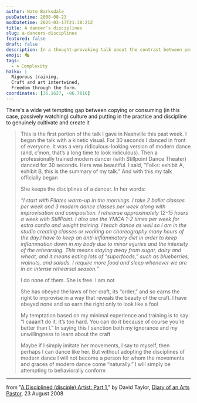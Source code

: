 ```yaml
---
author: Nate Barksdale
pubDatetime: 2008-08-23
modDatetime: 2025-03-17T21:38:21Z
title: A dancer’s disciplines
slug: a-dancers-disciplines
featured: false
draft: false
description: In a thought-provoking talk about the contrast between performing art and the discipline behind it, David Taylor explores the dedication required to master a craft. "Folks
emoji: 🎭
tags:
  - 🌀 Complexity
haiku: |
  Rigorous training,  
  Craft and art intertwined,  
  Freedom through the form.
coordinates: [36.1627, -86.7816]
---
```


There's a wide yet tempting gap between copying or consuming (in this case, passively watching) culture and putting in the practice and discipline to genuinely cultivate and create it

> This is the first portion of the talk I gave in Nashville this past week. I began the talk with a kinetic visual. For 30 seconds I danced in front of everyone. It was a very ridiculous-looking version of modern dance (and, c’mon, that’s a long time to look ridiculous). Then a professionally trained modern dancer (with Stillpoint Dance Theater) danced for 30 seconds. Hers was beautiful. I said, “Folks: exhibit A, exhibit B, this is the summary of my talk.” And with this my talk officially began
>
> She keeps the disciplines of a dancer. In her words:
>
> _“I start with Pilates warm-up in the mornings. I take 2 ballet classes per week and 3 modern dance classes per week along with improvisation and composition. I rehearse approximately 12-15 hours a week with StillPoint. I also use the YMCA 1-2 times per week for extra cardio and weight training. I teach dance as well so I am in the studio creating classes or working on choreography many hours of the day.I have to keep an anti-inflammatory diet in order to keep inflammation down in my body due to minor injuries and the intensity of the rehearsing. This means staying away from sugar, dairy and wheat, and it means eating lots of “superfoods,” such as blueberries, walnuts, and salads. I require more food and sleep whenever we are in an intense rehearsal season.”_
>
> I do none of them. She is free. I am not
>
> She has obeyed the laws of her craft, its “order,” and so earns the right to improvise in a way that reveals the beauty of the craft. I have obeyed none and so earn the right only to look like a fool
>
> My temptation based on my minimal experience and training is to say: “I caaan’t do it. It’s too hard. You can do it because of course you’re better than I.” In saying this I sanction both my ignorance and my unwillingness to learn about the craft
>
> Maybe if I simply imitate her movements, I say to myself, then perhaps I can dance like her. But without adopting the disciplines of modern dance I will not become a person for whom the movements and graces of modern dance come “naturally.” I will simply be attempting to behaviorally conform

---

from "[A Disciplined (disciple) Artist: Part 1](http://artspastor.blogspot.com/2008/08/disciplined-artist-part-1.html)," by David Taylor, [Diary of an Arts Pastor](http://artspastor.blogspot.com/2008/08/disciplined-artist-part-1.html), 23 August 2008
